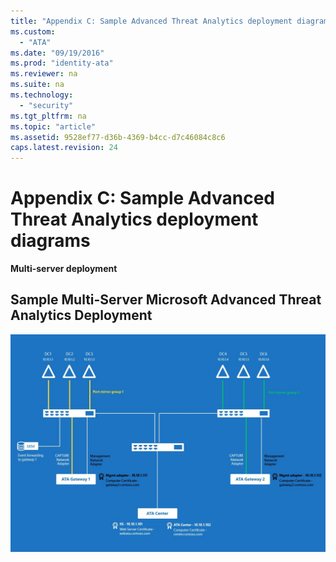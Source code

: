 ```yaml
---
title: "Appendix C: Sample Advanced Threat Analytics deployment diagrams"
ms.custom: 
  - "ATA"
ms.date: "09/19/2016"
ms.prod: "identity-ata"
ms.reviewer: na
ms.suite: na
ms.technology: 
  - "security"
ms.tgt_pltfrm: na
ms.topic: "article"
ms.assetid: 9528ef77-d36b-4369-b4cc-d7c46084c8c6
caps.latest.revision: 24
---
```

# Appendix C: Sample Advanced Threat Analytics deployment diagrams
**Multi-server deployment**

## Sample Multi-Server Microsoft Advanced Threat Analytics Deployment
![ATA Sample Deployment](../../ems/ATA_Content/media/ata-sample-deployment.JPG "ATA Sample Deployment")

